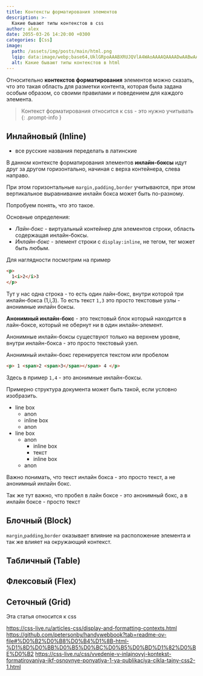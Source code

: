 ```yaml
---
title: Контексты форматирования элементов
description: >-
  Какие бывают типы контекстов в css
author: alex
date: 2055-03-26 14:20:00 +0300
categories: [Css]
image:
  path: /assets/img/posts/main/html.png
  lqip: data:image/webp;base64,UklGRpoAAABXRUJQVlA4WAoAAAAQAAAADwAABwAAQUxQSDIAAAARL0AmbZurmr57yyIiqE8oiG0bejIYEQTgqiDA9vqnsUSI6H+oAERp2HZ65qP/VIAWAFZQOCBCAAAA8AEAnQEqEAAIAAVAfCWkAALp8sF8rgRgAP7o9FDvMCkMde9PK7euH5M1m6VWoDXf2FkP3BqV0ZYbO6NA/VFIAAAA
  alt: Какие бывают типы контекстов в html
---
```


Относительно **контекстов форматирования** элементов можно сказать, что это такая область для разметки контента, которая была задана особым образом, со своими правилами и поведением для каждого элемента.

> Контекст форматирования относится к css - это нужно учитывать
{: .prompt-info }

## Инлайновый (Inline)

* все русские названия переделать в латинские

В данном контексте форматирования элементов **инлайн-боксы** идут друг за другом горизонтально, начиная с верха контейнера, слева направо.

При этом горизонтальные `margin,pаdding,border` учитываются, при этом вертикальное выравнивание инлайн бокса может быть по-разному.

Попробуем понять, что это такое. 

Основные определения:

- _Лайн-бокс_ - виртуальный контейнер для элементов строки, область содержащая инлайн-боксы.
- _Инлайн-бокс_ - элемент строки с `display:inline`, не тегом, тег может быть любым.

Для наглядности посмотрим на пример

````html
<p>
  1<i>2</i>3
</p>
````

Тут у нас одна строка - то есть один лайн-бокс, внутри которой три инлайн-бокса (1,i,3).
То есть текст `1,3` это просто текстовые узлы - анонимные инлайн боксы. 

**Анонимный инлайн-бокс** - это текстовый блок который находится в лайн-боксе, который не обернут ни в один инлайн-элемент.

Анонимные инлайн-боксы существуют только на верхнем уровне, внутри инлайн-бокса - это просто текстовый узел.

Анонимный инлайн-бокс геренируется текстом или пробелом

````html
<p> 1 <span>2 <span>3</span></span> 4 </p>
````

Здесь в пример `1,4` - это анонимные инлайн-боксы.

Примерно структура документа может быть такой, если условно изобразить.

- line box
  - anon
  - inline box
  - anon
- line box
  - anon
    - inline box
    - текст
    - inline box
  - anon

Важно понимать, что текст инлайн бокса - это просто текст, а не анонимный инлайн бокс.

Так же тут важно, что пробел в лайн боксе - это анонимный бокс, а в инлайн боксе - просто текст

## Блочный (Block)

`margin`,`padding`,`border` оказывает влияние на расположение элемента и так же влияет на окружающий контекст.

## Табличный (Table)
## Флексовый (Flex)
## Сеточный (Grid)


Эта статья относится к css


https://css-live.ru/articles-css/display-and-formatting-contexts.html
https://github.com/petersonby/handywebbook?tab=readme-ov-file#%D0%B2%D0%B8%D0%B4%D1%8B-html-%D1%8D%D0%BB%D0%B5%D0%BC%D0%B5%D0%BD%D1%82%D0%BE%D0%B2
https://css-live.ru/css/vvedenie-v-inlajnovyj-kontekst-formatirovaniya-ikf-osnovnye-ponyatiya-1-ya-publikaciya-cikla-tajny-css2-1.html
